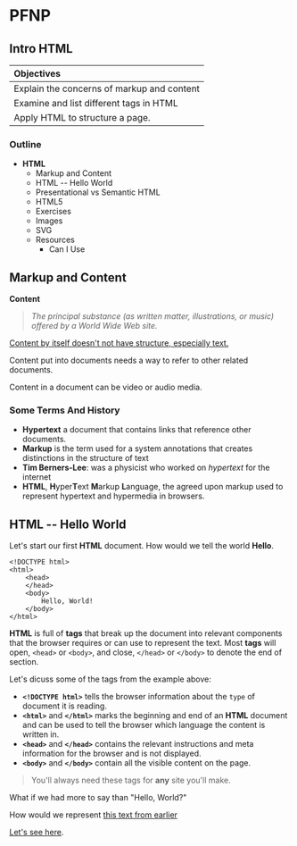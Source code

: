 # PFNP
## Intro HTML

| Objectives |
| :--- |
| Explain the concerns of markup and content |
| Examine and list different tags in HTML |
| Apply HTML to structure a page. |

### Outline

* **HTML**
  * Markup and Content
  * HTML -- Hello World 
  * Presentational vs Semantic HTML
  * HTML5
  * Exercises
  * Images
  * SVG 
  * Resources
    * Can I Use



## Markup and Content

**Content**

>  *The principal substance (as written matter, illustrations, or music) offered by a World Wide Web site.*

[Content by itself doesn't not have structure, especially text.](/text.txt)

Content put into documents needs a way to refer to other related documents.

Content in a document can be video or audio media.

### Some Terms And History

* **Hypertext** a document that contains links that reference other documents.
* **Markup** is the term used for a system annotations that creates distinctions in the structure of text
* **Tim Berners-Lee**: was a physicist who worked on *hypertext* for the internet
* **HTML**, **H**yper**T**ext **M**arkup **L**anguage, the agreed upon markup used to represent hypertext and hypermedia in browsers.



## HTML -- Hello World


Let's start our first **HTML** document. How would we tell the world **Hello**.


```
<!DOCTYPE html>
<html>
	<head>
	</head>
	<body>
		Hello, World!
	</body>
</html>

```


**HTML** is full of **tags** that break up the document into relevant components that the browser requires or can use to represent the text. Most **tags** will open, `<head>` or `<body>`, and close, `</head>` or `</body>` to denote the end of section.


Let's dicuss some of the tags from the example above:

* **`<!DOCTYPE html>`** tells the browser information about the `type` of document it is reading. 
* **`<html>`** and **`</html>`** marks the beginning and end of an **HTML** document and can be used to tell the browser which language the content is written in.
* **`<head>`** and **`</head>`** contains the relevant instructions and meta information for the browser and is not displayed.
* **`<body>`** and **`</body>`** contain all the visible content on the page.

> You'll always need these tags for **any** site you'll make.

What if we had more to say than "Hello, World?"

How would we represent [this text from earlier](/hello_world.html)

[Let's see here](/hello_world_2.html).










